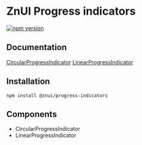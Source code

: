 # ZnUI Progress indicators
[![npm version](https://badge.fury.io/js/@znui%2Fprogress-indicators.svg)](https://badge.fury.io/js/@znui%2Fprogress-indicators)

## Documentation
[CircularProgressIndicator](https://ui.zation.ru/#/components/CircularProgressIndicator)
[LinearProgressIndicator](https://ui.zation.ru/#/components/LinearProgressIndicator)

## Installation

```
npm install @znui/progress-indicators
```

## Components

- CircularProgressIndicator
- LinearProgressIndicator
